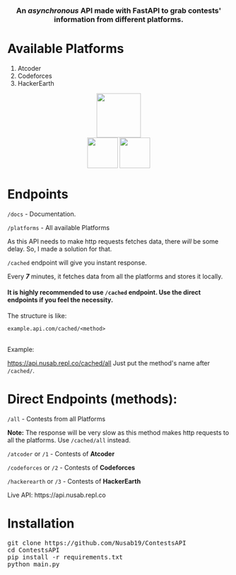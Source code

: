<h3 align="center">An <i>asynchronous</i> API made with FastAPI to grab contests' information from different platforms.</h3>

<h1>Available Platforms</h1>

<ol>
<li>Atcoder</li>
<li>Codeforces</li>
<li>HackerEarth</li>
</ol>

<p align="center">
<img height="100px" src="https://te.legra.ph/file/8f3c11d29137158c58e6a.png">
<br>
<img height="69px" src="https://te.legra.ph/file/fd1d40f90734a028a1e76.png">
<img height="69px" src="https://te.legra.ph/file/90ab43168f2152a1ea0e0.png">
</p>


<h1>Endpoints</h1>

<code>/docs</code> - Documentation.

<code>/platforms</code> - All available Platforms

<p>As this API needs to make http requests fetches data, there <i>will</i> be some delay. So, I made a solution for that.

<code>/cached</code> endpoint will give you instant response.</p>

<p>Every <b><i>7</i></b> minutes, it fetches data from all the platforms and stores it locally.</p>

<h4>It is highly recommended to use <code>/cached</code> endpoint. Use the direct endpoints if you feel the necessity.</h4>

The structure is like:

<code>example.api.com/cached/&lt;method&gt;</code> <br><br>

Example:

https://api.nusab.repl.co/cached/all
Just put the method's name after <code>/cached/</code>.


<h1>Direct Endpoints (methods):</h1>

<code>/all</code> - Contests from all Platforms

<b>Note:</b> The response will be very slow as this method makes http requests to all the platforms. Use <code>/cached/all</code> instead.

<code>/atcoder</code> or <code>/1</code> - Contests of <b>Atcoder</b>

<code>/codeforces</code> or <code>/2</code> - Contests of <b>Codeforces</b>

<code>/hackerearth</code> or <code>/3</code> - Contests of <b>HackerEarth</b>

<p>Live API: https://api.nusab.repl.co</p>
<h1>Installation</h1>


  <pre>git clone https://github.com/Nusab19/ContestsAPI
cd ContestsAPI
pip install -r requirements.txt
python main.py</pre>
